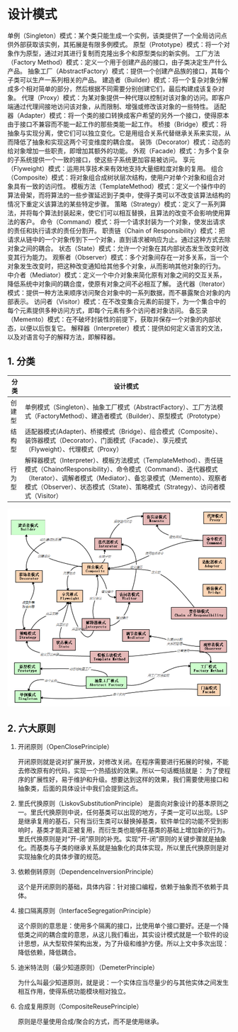 # 设计模式

单例（Singleton）模式：某个类只能生成一个实例，该类提供了一个全局访问点供外部获取该实例，其拓展是有限多例模式。
原型（Prototype）模式：将一个对象作为原型，通过对其进行复制而克隆出多个和原型类似的新实例。
工厂方法（Factory Method）模式：定义一个用于创建产品的接口，由子类决定生产什么产品。
抽象工厂（AbstractFactory）模式：提供一个创建产品族的接口，其每个子类可以生产一系列相关的产品。
建造者（Builder）模式：将一个复杂对象分解成多个相对简单的部分，然后根据不同需要分别创建它们，最后构建成该复杂对象。
代理（Proxy）模式：为某对象提供一种代理以控制对该对象的访问。即客户端通过代理间接地访问该对象，从而限制、增强或修改该对象的一些特性。
适配器（Adapter）模式：将一个类的接口转换成客户希望的另外一个接口，使得原本由于接口不兼容而不能一起工作的那些类能一起工作。
桥接（Bridge）模式：将抽象与实现分离，使它们可以独立变化。它是用组合关系代替继承关系来实现，从而降低了抽象和实现这两个可变维度的耦合度。
装饰（Decorator）模式：动态的给对象增加一些职责，即增加其额外的功能。
外观（Facade）模式：为多个复杂的子系统提供一个一致的接口，使这些子系统更加容易被访问。
享元（Flyweight）模式：运用共享技术来有效地支持大量细粒度对象的复用。
组合（Composite）模式：将对象组合成树状层次结构，使用户对单个对象和组合对象具有一致的访问性。
模板方法（TemplateMethod）模式：定义一个操作中的算法骨架，而将算法的一些步骤延迟到子类中，使得子类可以不改变该算法结构的情况下重定义该算法的某些特定步骤。
策略（Strategy）模式：定义了一系列算法，并将每个算法封装起来，使它们可以相互替换，且算法的改变不会影响使用算法的客户。
命令（Command）模式：将一个请求封装为一个对象，使发出请求的责任和执行请求的责任分割开。
职责链（Chain of Responsibility）模式：把请求从链中的一个对象传到下一个对象，直到请求被响应为止。通过这种方式去除对象之间的耦合。
状态（State）模式：允许一个对象在其内部状态发生改变时改变其行为能力。
观察者（Observer）模式：多个对象间存在一对多关系，当一个对象发生改变时，把这种改变通知给其他多个对象，从而影响其他对象的行为。
中介者（Mediator）模式：定义一个中介对象来简化原有对象之间的交互关系，降低系统中对象间的耦合度，使原有对象之间不必相互了解。
迭代器（Iterator）模式：提供一种方法来顺序访问聚合对象中的一系列数据，而不暴露聚合对象的内部表示。
访问者（Visitor）模式：在不改变集合元素的前提下，为一个集合中的每个元素提供多种访问方式，即每个元素有多个访问者对象访问。
备忘录（Memento）模式：在不破坏封装性的前提下，获取并保存一个对象的内部状态，以便以后恢复它。
解释器（Interpreter）模式：提供如何定义语言的文法，以及对语言句子的解释方法，即解释器。

## 1. 分类

| 分类   | 设计模式                                                                                                                                                                                                                                                                           |
| ------ | ---------------------------------------------------------------------------------------------------------------------------------------------------------------------------------------------------------------------------------------------------------------------------------- |
| 创建型 | 单例模式（Singleton）、抽象工厂模式（AbstractFactory）、工厂方法模式（FactoryMethod）、建造者模式（Builder）、原型模式（Prototype）                                                                                                                                                |
| 结构型 | 适配器模式(Adapter)、桥接模式（Bridge）、组合模式（Composite）、装饰器模式（Decorator）、门面模式（Facade）、享元模式（Flyweight）、代理模式（Proxy）                                                                                                                              |
| 行为型 | 解释器模式（Interpreter）、模板方法模式（TemplateMethod）、责任链模式（ChainofResponsibility）、命令模式（Command）、迭代器模式（Iterator）、调解者模式（Mediator）、备忘录模式（Memento）、观察者模式（Observer）、状态模式（State）、策略模式（Strategy）、访问者模式（Visitor） |

![设计模式之间的关系图](../public/images/designMode.png)

## 2. 六大原则

1. 开闭原则（OpenClosePrinciple）

   开闭原则就是说对扩展开放，对修改关闭。在程序需要进行拓展的时候，不能去修改原有的代码，实现一个热插拔的效果。所以一句话概括就是：
   为了使程序的扩展性好，易于维护和升级。想要达到这样的效果，我们需要使用接口和抽象类，后面的具体设计中我们会提到这点。

2. 里氏代换原则（LiskovSubstitutionPrinciple）
   是面向对象设计的基本原则之一。里氏代换原则中说，任何基类可以出现的地方，子类一定可以出现。LSP 是继承复用的基石，只有当衍生类可以替换掉基类，软件单位的功能不受到影响时，基类才能真正被复用，而衍生类也能够在基类的基础上增加新的行为。里氏代换原则是对“开-闭”原则的补充。实现“开-闭”原则的关键步骤就是抽象化。而基类与子类的继承关系就是抽象化的具体实现，所以里氏代换原则是对实现抽象化的具体步骤的规范。

3. 依赖倒转原则（DependenceInversionPrinciple）

   这个是开闭原则的基础，具体内容：针对接口编程，依赖于抽象而不依赖于具体。

4. 接口隔离原则（InterfaceSegregationPrinciple）

   这个原则的意思是：使用多个隔离的接口，比使用单个接口要好。还是一个降低类之间的耦合度的意思，从这儿我们看出，其实设计模式就是一个软件的设计思想，从大型软件架构出发，为了升级和维护方便。所以上文中多次出现：降低依赖，降低耦合。

5. 迪米特法则（最少知道原则）（DemeterPrinciple）

   为什么叫最少知道原则，就是说：一个实体应当尽量少的与其他实体之间发生相互作用，使得系统功能模块相对独立。

6. 合成复用原则（CompositeReusePrinciple）

   原则是尽量使用合成/聚合的方式，而不是使用继承。
